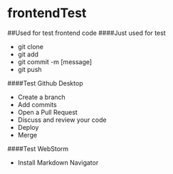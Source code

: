 # frontendTest
##Used for test frontend code
####Just used for test
- git clone
- git add
- git commit -m [message]
- git push

####Test Github Desktop
- Create a branch
- Add commits
- Open a Pull Request
- Discuss and review your code
- Deploy
- Merge

####Test WebStorm
- Install Markdown Navigator

